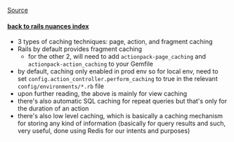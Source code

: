 [Source](http://guides.rubyonrails.org/caching_with_rails.html)

#### [back to rails nuances index](../rails-nuances.md)

* 3 types of caching techniques: page, action, and fragment caching
* Rails by default provides fragment caching
  * for the other 2, will need to add `actionpack-page_caching` and `actionpack-action_caching` to your Gemfile
* by default, caching only enabled in prod env so for local env, need to set `config.action_controller.perform_caching` to true in the relevant `config/environments/*.rb` file
* upon further reading, the above is mainly for view caching
* there's also automatic SQL caching for repeat queries but that's only for the duration of an action
* there's also low level caching, which is basically a caching mechanism for storing any kind of information (basically for query results and such, very useful, done using Redis for our intents and purposes)
